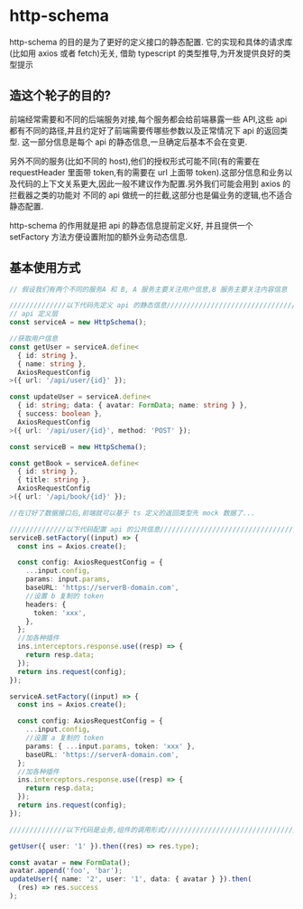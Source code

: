 # http-schema

http-schema 的目的是为了更好的定义接口的静态配置. 它的实现和具体的请求库(比如用 axios 或者 fetch)无关, 借助 typescript 的类型推导,为开发提供良好的类型提示

## 造这个轮子的目的?

前端经常需要和不同的后端服务对接,每个服务都会给前端暴露一些 API,这些 api 都有不同的路径,并且约定好了前端需要传哪些参数以及正常情况下 api 的返回类型. 这一部分信息是每个 api 的静态信息,一旦确定后基本不会在变更.

另外不同的服务(比如不同的 host),他们的授权形式可能不同(有的需要在 requestHeader 里面带 token,有的需要在 url 上面带 token).这部分信息和业务以及代码的上下文关系更大,因此一般不建议作为配置.另外我们可能会用到 axios 的拦截器之类的功能对 不同的 api 做统一的拦截,这部分也是偏业务的逻辑,也不适合静态配置.

http-schema 的作用就是把 api 的静态信息提前定义好, 并且提供一个 setFactory 方法方便设置附加的额外业务动态信息.

## 基本使用方式

```typescript
// 假设我们有两个不同的服务A 和 B, A 服务主要关注用户信息,B 服务主要关注内容信息

//////////////以下代码先定义 api 的静态信息////////////////////////////////////////////////////
// api 定义层
const serviceA = new HttpSchema();

//获取用户信息
const getUser = serviceA.define<
  { id: string },
  { name: string },
  AxiosRequestConfig
>({ url: '/api/user/{id}' });

const updateUser = serviceA.define<
  { id: string; data: { avatar: FormData; name: string } },
  { success: boolean },
  AxiosRequestConfig
>({ url: '/api/user/{id}', method: 'POST' });

const serviceB = new HttpSchema();

const getBook = serviceA.define<
  { id: string },
  { title: string },
  AxiosRequestConfig
>({ url: '/api/book/{id}' });

//在订好了数据接口后,前端就可以基于 ts 定义的返回类型先 mock 数据了...

//////////////以下代码配置 api 的公共信息////////////////////////////////////////////////////
serviceB.setFactory((input) => {
  const ins = Axios.create();

  const config: AxiosRequestConfig = {
    ...input.config,
    params: input.params,
    baseURL: 'https://serverB-domain.com',
    //设置 b 复制的 token
    headers: {
      token: 'xxx',
    },
  };
  //加各种插件
  ins.interceptors.response.use((resp) => {
    return resp.data;
  });
  return ins.request(config);
});

serviceA.setFactory((input) => {
  const ins = Axios.create();

  const config: AxiosRequestConfig = {
    ...input.config,
    //设置 a 复制的 token
    params: { ...input.params, token: 'xxx' },
    baseURL: 'https://serverA-domain.com',
  };
  //加各种插件
  ins.interceptors.response.use((resp) => {
    return resp.data;
  });
  return ins.request(config);
});

//////////////以下代码是业务,组件的调用形式////////////////////////////////////////////////////

getUser({ user: '1' }).then((res) => res.type);

const avatar = new FormData();
avatar.append('foo', 'bar');
updateUser({ name: '2', user: '1', data: { avatar } }).then(
  (res) => res.success
);
```
